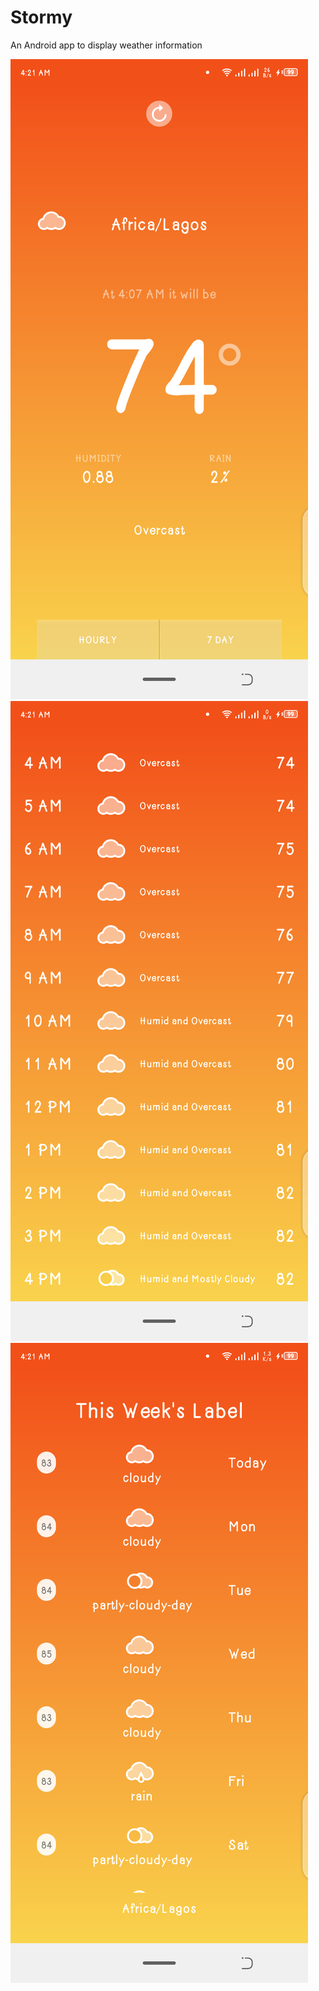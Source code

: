 # Stormy
An Android app to display weather information

![Stormy Mockup](https://github.com/RIDUMATICS/Stormy/blob/master/app/src/main/res/stormy_mockup0.png)
![Stormy Mockup Hourly Forcast](https://github.com/RIDUMATICS/Stormy/blob/master/app/src/main/res/stormy_mockup1.png)
![Stormy Mockup Daily Forcast](https://github.com/RIDUMATICS/Stormy/blob/master/app/src/main/res/stormy_mockup2.png)

